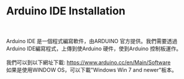 
<h1>Arduino IDE Installation</h1>
<br><br>
Arduino IDE 是一個程式編寫軟件，由ARDUINO 官方提供。我們需要透過Arduino IDE編寫程式，上傳到使Arduino 硬件，使到Arduino 控制板運作。<br><br>
我們可以到以下網址下載: <a href="https://www.arduino.cc/en/Main/Software" target="_blank">https://www.arduino.cc/en/Main/Software</a>
<br>
如果是使用WINDOW OS，可以下載"Windows Win 7 and newer"板本。
